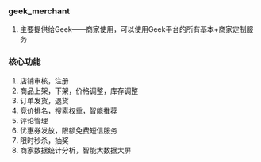 ### geek_merchant

1. 主要提供给Geek——商家使用，可以使用Geek平台的所有基本+商家定制服务

### 核心功能

1. 店铺审核，注册
2. 商品上架，下架，价格调整，库存调整
3. 订单发货，退货
4. 竞价排名，搜索权重，智能推荐
5. 评论管理
6. 优惠券发放，限额免费短信服务
7. 限时秒杀，抽奖
8. 商家数据统计分析，智能大数据大屏